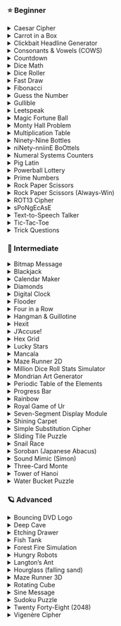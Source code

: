 ### :star: Beginner
<details>
    <summary>Caesar Cipher</summary>
    - Shift letters by a fixed amount. Take input + key, shift each letter wrapping A–Z. Non-letters unchanged.
</details>

<details>
    <summary>Carrot in a Box</summary>
    - Two-player bluff game. Randomly assign carrot to a box. One player peeks, both choose keep/swap. Reveal carrot.
</details>

<details>
    <summary>Clickbait Headline Generator</summary>
    - Combine random phrases from word lists to create funny headlines.
</details>

<details>
    <summary>Consonants & Vowels (COWS)</summary>
    - Use a pattern string like `CVCVC`. Replace `C` with random consonant, `V` with random vowel, to make fake words.
</details>

<details>
    <summary>Countdown</summary>
    - Ask for seconds, then loop with `time.sleep(1)` printing countdown until 0.
</details>

<details>
    <summary>Dice Math</summary>
    - Roll dice to create arithmetic problems, ask user to solve, check correctness.
</details>

<details>
    <summary>Dice Roller</summary>
    - Prompt for number of dice + sides, roll each, display results, optional sum.
</details>

<details>
    <summary>Fast Draw</summary>
    - Wait random seconds, print “DRAW!”, detect which player presses key first.
</details>

<details>
    <summary>Fibonacci</summary>
    - Generate Fibonacci sequence up to N terms or max value. Print numbers.
</details>

<details>
    <summary>Guess the Number</summary>
    - Pick secret number. User guesses until correct. Give “higher/lower” hints.
</details>

<details>
    <summary>Gullible</summary>
    - Keep prompting for silly input until user types quit word.
</details>

<details>
    <summary>Leetspeak</summary>
    - Map letters to “1337” equivalents. Replace characters, leave others unchanged.
</details>

<details>
    <summary>Magic Fortune Ball</summary>
    - User asks a question. Return a random canned response (like “Yes”, “No”).
</details>

<details>
    <summary>Monty Hall Problem</summary>
    - Simulate 1000+ trials of Monty Hall. Track win rates when staying vs switching.
</details>

<details>
    <summary>Multiplication Table</summary>
    - Nested loops to print table of products, nicely spaced.
</details>

<details>
    <summary>Ninety-Nine Bottles</summary>
    - Loop from 99 down. Print verses with singular/plural handling.
</details>

<details>
    <summary>niNety-nniinE BoOttels</summary>
    - Same as Bottles but randomly distort letters each verse.
</details>

<details>
    <summary>Numeral Systems Counters</summary>
    - Print numbers alongside binary and hex representations.
</details>

<details>
    <summary>Pig Latin</summary>
    - Convert words to Pig Latin: move first consonants to end + “ay”, or add “yay” for vowels.
</details>

<details>
    <summary>Powerball Lottery</summary>
    - Simulate lottery draws, compare against user’s ticket, count matches.
</details>

<details>
    <summary>Prime Numbers</summary>
    - Generate primes up to N (trial division or sieve). Test primality interactively.
</details>

<details>
    <summary>Rock Paper Scissors</summary>
    - Classic R/P/S game. Random computer choice, compare outcomes.
</details>

<details>
    <summary>Rock Paper Scissors (Always-Win)</summary>
    - Ask for user choice, then computer picks winning counter.
</details>

<details>
    <summary>ROT13 Cipher</summary>
    - Map each letter to 13-shifted partner. Same function encrypts/decrypts.
</details>

<details>
    <summary>sPoNgEcAsE</summary>
    - Randomly alternate upper/lowercase letters for goofy text output.
</details>

<details>
    <summary>Text-to-Speech Talker</summary>
    - Take text input, call TTS engine to speak aloud.
</details>

<details>
    <summary>Tic-Tac-Toe</summary>
    - 3×3 grid, alternate X/O, check win conditions.
</details>

<details>
    <summary>Trick Questions</summary>
    - Display riddles, accept answers, check with keyword matches.
</details>

### :crescent_moon: Intermediate
<details>
   <summary>Bitmap Message</summary>
    - Store ASCII bitmap. Replace each character with cycling letters from user message.
</details>

<details>
   <summary>Blackjack</summary>
    - Simulate card game. Handle totals, Ace = 1 or 11, dealer rules.
</details>

<details>
   <summary>Calendar Maker</summary>
    - Print formatted monthly calendar for a year. Use weekdays math or `calendar` module.
</details>

<details>
   <summary>Diamonds</summary>
    - Print diamond shape using letters with correct spacing and symmetry.
</details>

<details>
   <summary>Digital Clock</summary>
    - Continuously display current time in HH:MM:SS. Refresh each second.
</details>

<details>
   <summary>Flooder</summary>
    - Implement flood-fill. Replace connected region of characters in grid.
</details>

<details>
   <summary>Four in a Row</summary>
    - 6×7 board. Players drop tokens. Check rows/cols/diagonals for 4 in a row.
</details>

<details>
   <summary>Hangman & Guillotine</summary>
    - Word guessing game with limited wrong guesses. Reveal letters, end when solved or too many misses.
</details>

<details>
   <summary>Hexit</summary>
    - Practice base conversion. Prompt user to convert numbers between decimal, hex, binary.
</details>

<details>
   <summary>J’Accuse!</summary>
    - Whodunit guessing. Randomly pick culprit (person/place/item). Player guesses until correct.
</details>

<details>
   <summary>Hex Grid</summary>
    - Print alternating rows to create hex-tile pattern.
</details>

<details>
   <summary>Lucky Stars</summary>
    - Push-your-luck dice game. Roll, score or bust. Player chooses to bank or roll again.
</details>

<details>
   <summary>Mancala</summary>
    - Simulate board game. Sow stones around pits. Follow capture rules. Detect endgame.
</details>

<details>
   <summary>Maze Runner 2D</summary>
    - Load ASCII maze, track player position. Move with WASD, avoid walls, reach goal.
</details>

<details>
   <summary>Million Dice Roll Stats Simulator</summary>
    - Parse dice spec, roll many times, count frequencies. Show histogram of results.
</details>

<details>
   <summary>Mondrian Art Generator</summary>
    - Recursive subdivision of rectangle into smaller ones with borders + colors.
</details>

<details>
   <summary>Periodic Table of the Elements</summary>
    - Load data file of elements. Lookup by symbol or number. Print formatted info.
</details>

<details>
   <summary>Progress Bar</summary>
    - Print updating bar showing progress percent. Redraw on same line with `\r`.
</details>

<details>
   <summary>Rainbow</summary>
    - Cycle through colors or characters to draw rainbow band effect.
</details>

<details>
   <summary>Royal Game of Ur</summary>
    - Board game simulation. Track pieces, dice rolls, and movement rules.
</details>

<details>
   <summary>Seven-Segment Display Module</summary>
    - Print ASCII digits 0–9 using segment layout. Combine digits into strings.
</details>

<details>
   <summary>Shining Carpet</summary>
    - Generate repeating ASCII motif based on nested loops.
</details>

<details>
   <summary>Simple Substitution Cipher</summary>
    - Encrypt text by substituting letters with a permutation key.
</details>

<details>
   <summary>Sliding Tile Puzzle</summary>
    - 15-puzzle with blank tile. Move tiles into blank, detect solved state.
</details>

<details>
   <summary>Snail Race</summary>
    - Multiple racers advance randomly across ASCII track. First to finish wins.
</details>

<details>
   <summary>Soroban (Japanese Abacus)</summary>
    - Draw ASCII abacus for number. Move beads up/down to represent digits.
</details>

<details>
   <summary>Sound Mimic (Simon)</summary>
    - Repeat growing sequence of tones/buttons. Player must match. Fail on error.
</details>

<details>
   <summary>Three-Card Monte</summary>
    - Shuffle queen among three cards. User guesses. Reveal result.
</details>

<details>
   <summary>Tower of Hanoi</summary>
    - Recursive puzzle with three pegs. Move N disks following rules.
</details>

<details>
   <summary>Water Bucket Puzzle</summary>
    - Solve pouring puzzle with BFS: buckets of sizes A, B, target volume T. Print steps.
</details>

### :ringed_planet: Advanced
<details>
   <summary>Bouncing DVD Logo</summary>
    - Move “DVD” text around terminal. Bounce off edges. Redraw each frame.
</details>

<details>
   <summary>Deep Cave</summary>
    - Print scrolling rows of cave walls with a shifting gap. Simulate tunnel.
</details>

<details>
   <summary>Etching Drawer</summary>
    - Grid drawing toy. Move cursor with keys, leaving trail.
</details>

<details>
   <summary>Fish Tank</summary>
    - Draw tank with fish symbols swimming randomly across frames.
</details>

<details>
   <summary>Forest Fire Simulation</summary>
    - Grid sim. Trees burn → empty, neighbors catch fire, empty regrows sometimes.
</details>

<details>
   <summary>Hungry Robots</summary>
    - Player moves around grid, robots chase. Robots collide into rubble. Lose if caught.
</details>

<details>
   <summary>Langton’s Ant</summary>
    - Cellular automaton. Ant flips tile color, turns left/right, moves forward.
</details>

<details>
   <summary>Hourglass (falling sand)</summary>
    - Simulate falling sand in ASCII. Grains fall straight or diagonally.
</details>

<details>
   <summary>Maze Runner 3D</summary>
    - First-person ASCII maze view. Render walls based on nearby cells.
</details>

<details>
   <summary>Rotating Cube</summary>
    - Define cube vertices, rotate with matrices, project to 2D, redraw edges per frame.
</details>

<details>
   <summary>Sine Message</summary>
    - Print text moving back and forth horizontally using sine function offset.
</details>

<details>
   <summary>Sudoku Puzzle</summary>
    - 9×9 puzzle solver. Backtracking algorithm fills in missing numbers.
</details>

<details>
   <summary>Twenty Forty-Eight (2048)</summary>
    - 4×4 grid game. Slide tiles, merge equals, spawn new tiles. Lose when no moves.
</details>

<details>
   <summary>Vigenère Cipher</summary>
    - Encrypt text with repeating key. Shift each letter by key’s letter value.
</details>